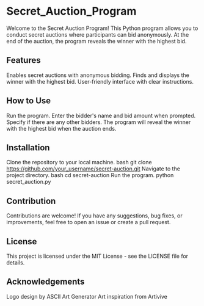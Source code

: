 # Secret_Auction_Program

Welcome to the Secret Auction Program! This Python program allows you to conduct secret auctions where participants can bid anonymously. At the end of the auction, the program reveals the winner with the highest bid.

## Features
Enables secret auctions with anonymous bidding.
Finds and displays the winner with the highest bid.
User-friendly interface with clear instructions.

## How to Use
Run the program.
Enter the bidder's name and bid amount when prompted.
Specify if there are any other bidders.
The program will reveal the winner with the highest bid when the auction ends.

## Installation
Clone the repository to your local machine.
bash
git clone https://github.com/your_username/secret-auction.git
Navigate to the project directory.
bash
cd secret-auction
Run the program.
python secret_auction.py

## Contribution
Contributions are welcome! If you have any suggestions, bug fixes, or improvements, feel free to open an issue or create a pull request.

## License
This project is licensed under the MIT License - see the LICENSE file for details.

## Acknowledgements
Logo design by ASCII Art Generator
Art inspiration from Artivive
